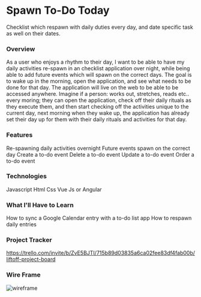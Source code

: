 # Spawn To-Do Today
Checklist which respawn with daily duties every day, and date specific task as well on their dates. 

### Overview
As a user who enjoys a rhythm to their day, I want to be able to have my daily activities re-spawn in an checklist application over night, while being able to add future events which will spawn on the correct days. The goal is to wake up in the morning, open the application, and see what needs to be done for that day. The application will live on the web to be able to be accessed anywhere. Imagine if a person: works out, stretches, reads etc.. every moring; they can open the application, check off their daily rituals as they execute them, and then start checking off the activities unique to the current day, next morning when they wake up, the application has already set their day up for them with their daily rituals and activities for that day. 

### Features
Re-spawning daily activities overnight
Future events spawn on the correct day
Create a to-do event
Delete a to-do event
Update a to-do event
Order a to-do event


### Technologies
Javascript
Html
Css
Vue Js or Angular 

### What I'll Have to Learn
How to sync a Google Calendar entry with a to-do list app
How to respawn daily entries

### Project Tracker
https://trello.com/invite/b/ZvE5BJTI/715b89d03835a6ca02fee83df4fab00b/liftoff-project-board

### Wire Frame
![wireframe](img/wireframe.jpg)

